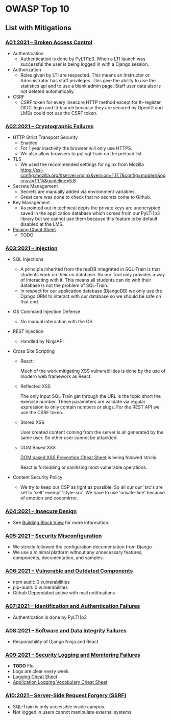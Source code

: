 <!--
SPDX-FileCopyrightText: 2023 2023, Nicolas Bota, Marcel Geiger, Florian Paul, Rajbir Singh, Niklas Sirch, Jan Swiridow, Duc Minh Vu, Mike Wegele

SPDX-License-Identifier: CC-BY-SA-4.0
-->

# OWASP Top 10

## List with Mitigations

### [A01:2021 – Broken Access Control](https://owasp.org/Top10/A01_2021-Broken_Access_Control/)

- Authentication
  - Authentication is done by PyLTI1p3. When a LTI launch was successful the
    user is being logged in with a Django session.
- Authorization
  - Roles given by LTI are respected. This means an Instructor or Administrator
    has staff privileges. This give the ability to use the statistics api and to
    use a blank admin page. Staff user data also is not deleted automatically.
- CSRF
  - CSRF token for every insecure HTTP method except for lti-register,
    OIDC-login and lti-launch because they are secured by OpenID and LMSs could
    not use the CSRF token.

### [A02:2021 – Cryptographic Failures](https://owasp.org/Top10/A02_2021-Cryptographic_Failures/)

- HTTP Strict Transport Security
  - Enabled
  - For 1 year inactivity the browser will only use HTTPS.
  - We also allow browsers to put sql-train on the preload list.
- TLS
  - We used the recommended settings for nginx from Mozilla
    https://ssl-config.mozilla.org/#server=nginx&version=1.17.7&config=modern&openssl=1.1.1k&guideline=5.6
- Secrets Management
  - Secrets are manually added via environment variables.
  - Great care was done to check that no secrets come to Github.
- Key Management
  - As pointed out in technical depts the private keys are unencrypted saved in
    the application database which comes from our PyLTI1p3 library but we cannot
    use them because this feature is by default disabled at the LMS.
- [Pinning Cheat Sheet](https://cheatsheetseries.owasp.org/cheatsheets/Pinning_Cheat_Sheet.html)
  - TODO

### [A03:2021 – Injection](https://owasp.org/Top10/A03_2021-Injection/)

- SQL Injections
  - A principle inherited from the repDB integrated in SQL-Train is that
    students work on their on database. So our Tool only provides a way of
    interacting with it. This means all students can do with their database is
    not the problem of SQL-Train.
  - In respect for our application database (DjangoDB) we only use the Django
    ORM to interact with our database so we should be safe on that end.
- OS Command Injection Defense
  - No manual interaction with the OS
- REST Injection
  - Handled by NinjaAPI
- Cross Site Scripting

  - React:

    Much of the work mitigating XSS vulnerabilities is done by the use of modern
    web framework as React.

  - Reflected XSS

    The only input SQL-Train get through the URL is the topic short the exercise
    number. These parameters are validate via regular expression to only contain
    numbers or slugs.
    For the REST API we use the CSRF token.

  - Stored XSS

    User created content coming from the server is all generated by the same
    user. So other user cannot be attackted.

  - DOM Based XSS

    [DOM based XSS Prevention Cheat Sheet](https://cheatsheetseries.owasp.org/cheatsheets/DOM_based_XSS_Prevention_Cheat_Sheet.html)
    is being folowed stricly.

    React is forbidding or sanitizing most vulnerable operations.

- Content Security Policy

  - We try to keep our CSP as tight as possible. So all our our 'src's are set
    to 'self' exempt 'style-src'. We have to use 'unsafe-line' because of
    emotion and codemirror.

### [A04:2021 – Insecure Design](https://owasp.org/Top10/A04_2021-Insecure_Design/)

- See [Building Block View](../arc42/05_0_building_block_view) for more
  information.

### [A05:2021 – Security Misconfiguration](https://owasp.org/Top10/A05_2021-Security_Misconfiguration/)

- We strictly followed the configuration documentation from Django
- We use a minimal platform without any unnecessary features, components,
  documentation, and samples.

### [A06:2021 – Vulnerable and Outdated Components](https://owasp.org/Top10/A06_2021-Vulnerable_and_Outdated_Components/)

- npm audit: 0 vulnerabilities
- pip-audit: 0 vulnerabilities
- Github Dependabot active with mail notifications

### [A07:2021 – Identification and Authentication Failures](https://owasp.org/Top10/A07_2021-Identification_and_Authentication_Failures/)

- Authentication is done by PyLTI1p3

### [A08:2021 – Software and Data Integrity Failures](https://owasp.org/Top10/A08_2021-Software_and_Data_Integrity_Failures/)

- Responsibility of Django Ninja and React

### [A09:2021 – Security Logging and Monitoring Failures](https://owasp.org/Top10/A09_2021-Security_Logging_and_Monitoring_Failures/)

- **TODO** Flo
- Logs are clear every week.
- [Logging Cheat Sheet](https://cheatsheetseries.owasp.org/cheatsheets/Logging_Cheat_Sheet.html)
- [Application Logging Vocabulary Cheat Sheet](https://cheatsheetseries.owasp.org/cheatsheets/Logging_Vocabulary_Cheat_Sheet.html)

### [A10:2021 – Server-Side Request Forgery (SSRF)](https://owasp.org/Top10/A10_2021-Server-Side_Request_Forgery_%28SSRF%29/)

- SQL-Train is only accessible inside campus.
- Not logged in users cannot manipulate external systems
